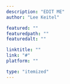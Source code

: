 ```yaml
---
description: "EDIT ME"
author: "Lee Keitel"

featured: ""
featuredpath: ""
featuredalt: ""

linktitle: ""
link: "#"
platform: ""

type: "itemized"
---
```

